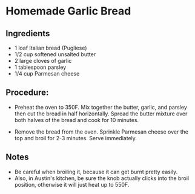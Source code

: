 Homemade Garlic Bread
====


Ingredients
----
- 1 loaf Italian bread (Pugliese)
- 1/2 cup softened unsalted butter
- 2 large cloves of garlic
- 1 tablespoon parsley
- 1/4 cup Parmesan cheese

Procedure:
----
- Preheat the oven to 350F.  Mix together the butter, garlic, and parsley then cut the bread in half horizontally.  Spread the butter mixture over both halves of the bread and cook for 10 minutes.

- Remove the bread from the oven.  Sprinkle Parmesan cheese over the top and broil for 2-3 minutes.  Serve immediately.

Notes
----
- Be careful when broiling it, because it can get burnt pretty easily.
- Also, in Austin's kitchen, be sure the knob actually clicks into the broil position, otherwise it will just heat up to 550F.
